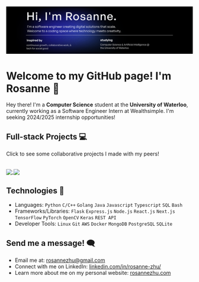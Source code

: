 [![website](display.svg "website")](https://rosannezhu.com)
# Welcome to my GitHub page! I'm Rosanne 👋
Hey there! I'm a **Computer Science** student at the **University of Waterloo**, currently working as a Software Engineer Intern at Wealthsimple. I'm seeking 2024/2025 internship opportunities!

## Full-stack Projects 💻

<summary>Click to see some collaborative projects I made with my peers!</summary>
  <br/>
  <p>
    <a href="https://github.com/roskzhu/RTQlate">
      <img align="center" src="https://github-readme-stats.vercel.app/api/pin/?username=roskzhu&repo=RTQlate&theme=github_dark"/>
    </a>
    <a href="https://github.com/roskzhu/Remindful">
      <img align="center" src="https://github-readme-stats.vercel.app/api/pin/?username=roskzhu&repo=Remindful&theme=github_dark"/>
    </a>   
  </p>
</details>

## Technologies 🔧
* Languages: `Python` `C/C++` `Golang` `Java` `Javascript` `Typescript`  `SQL`  `Bash`  
* Frameworks/Libraries: `Flask` `Express.js` `Node.js` `React.js` `Next.js` `TensorFlow` `PyTorch` `OpenCV` `Keras` `REST API`
* Developer Tools: `Linux` `Git` `AWS` `Docker` `MongoDB` `PostgreSQL` `SQLite`

## Send me a message! 🗨️
* Email me at: rosannezhu@gmail.com
* Connect with me on LinkedIn: [linkedin.com/in/rosanne-zhu/](https://www.linkedin.com/in/rosanne-zhu/)
* Learn more about me on my personal website: [rosannezhu.com](https://rosannezhu.com/)

